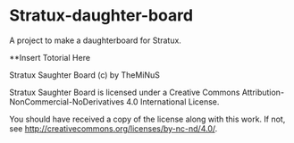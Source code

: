 # Stratux-daughter-board
A project to make a daughterboard for Stratux.


**Insert Totorial Here






Stratux Saughter Board (c) by TheMiNuS

Stratux Saughter Board is licensed under a
Creative Commons Attribution-NonCommercial-NoDerivatives 4.0 International License.

You should have received a copy of the license along with this
work. If not, see http://creativecommons.org/licenses/by-nc-nd/4.0/.
